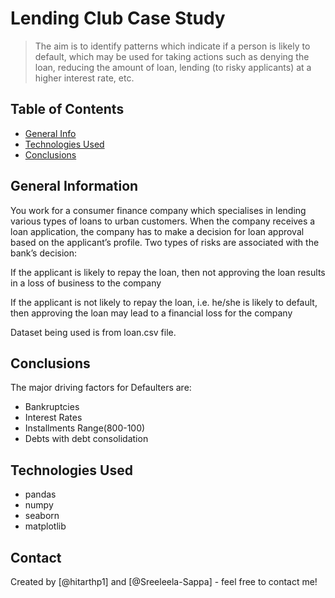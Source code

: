 # Lending Club Case Study
> The aim is to identify patterns which indicate if a person is likely to default, which may be used for taking actions such as denying the loan, reducing the amount of loan, lending (to risky applicants) at a higher interest rate, etc.


## Table of Contents
* [General Info](#general-information)
* [Technologies Used](#technologies-used)
* [Conclusions](#conclusions)


<!-- You can include any other section that is pertinent to your problem -->

## General Information
You work for a consumer finance company which specialises in lending various types of loans to urban customers. When the company receives a loan application, the company has to make a decision for loan approval based on the applicant’s profile. Two types of risks are associated with the bank’s decision:

If the applicant is likely to repay the loan, then not approving the loan results in a loss of business to the company

If the applicant is not likely to repay the loan, i.e. he/she is likely to default, then approving the loan may lead to a financial loss for the company

Dataset being used is from loan.csv file.

<!-- You don't have to answer all the questions - just the ones relevant to your project. -->

## Conclusions
The major driving factors for Defaulters are:
- Bankruptcies
- Interest Rates
- Installments Range(800-100)
- Debts with debt consolidation

<!-- You don't have to answer all the questions - just the ones relevant to your project. -->


## Technologies Used
- pandas
- numpy
- seaborn
- matplotlib

<!-- As the libraries versions keep on changing, it is recommended to mention the version of library used in this project -->


## Contact
Created by [@hitarthp1] and [@Sreeleela-Sappa] - feel free to contact me!


<!-- Optional -->
<!-- ## License -->
<!-- This project is open source and available under the [... License](). -->

<!-- You don't have to include all sections - just the one's relevant to your project -->
